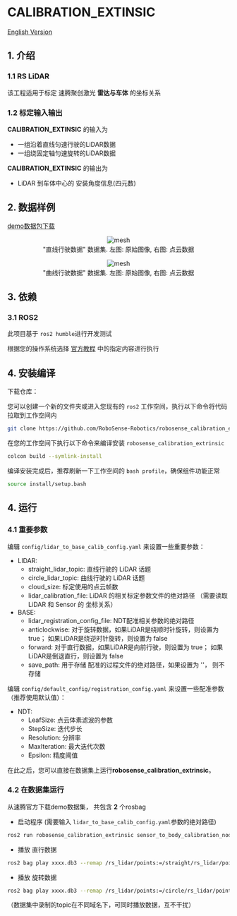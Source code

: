 # CALIBRATION_EXTINSIC

[English Version](README.md)

## 1. 介绍

### 1.1 RS LiDAR

该工程适用于标定 速腾聚创激光 **雷达与车体** 的坐标关系

### 1.2 标定输入输出

**CALIBRATION_EXTINSIC** 的输入为

- 一组沿着直线匀速行驶的LiDAR数据
- 一组绕固定轴匀速旋转的LiDAR数据

**CALIBRATION_EXTINSIC** 的输出为

- LiDAR 到车体中心的 安装角度信息(四元数)

## 2. 数据样例

[demo数据包下载](https://cdn.robosense.cn/AC_wiki/calibration_extrinsic.zip)

<div align="center">
    <img src="https://cdn.robosense.cn/AC_wiki/straight_data.gif" alt="mesh" />
    <p style="margin-top: 2px;">"直线行驶数据" 数据集. 左图: 原始图像, 右图: 点云数据</p>
</div>

<div align="center">
    <img src="https://cdn.robosense.cn/AC_wiki/circle_data.gif" alt="mesh" />
    <p style="margin-top: 2px;">"曲线行驶数据" 数据集. 左图: 原始图像, 右图: 点云数据</p>
</div>

## 3. 依赖

### 3.1 ROS2

此项目基于 `ros2 humble`进行开发测试

根据您的操作系统选择 [官方教程](https://fishros.org/doc/ros2/humble/Installation.html) 中的指定内容进行执行

## 4. 安装编译

下载仓库：

您可以创建一个新的文件夹或进入您现有的 `ros2` 工作空间，执行以下命令将代码拉取到工作空间内

```bash
git clone https://github.com/RoboSense-Robotics/robosense_calibration_extrinsic.git -b main
```

在您的工作空间下执行以下命令来编译安装 `robosense_calibration_extrinsic`

```bash
colcon build --symlink-install
```

编译安装完成后，推荐刷新一下工作空间的 `bash profile`，确保组件功能正常

```bash
source install/setup.bash
```

## 4. 运行

### 4.1 重要参数

编辑 `config/lidar_to_base_calib_config.yaml` 来设置一些重要参数：

- LIDAR:
  - straight_lidar_topic: 直线行驶的 LiDAR 话题
  - circle_lidar_topic: 曲线行驶的 LiDAR 话题
  - cloud_size: 标定使用的点云帧数
  - lidar_calibration_file: LiDAR 的相关标定参数文件的绝对路径 （需要读取 LiDAR 和 Sensor 的 坐标关系）
- BASE:
  - lidar_registration_config_file: NDT配准相关参数的绝对路径
  - anticlockwise: 对于旋转数据，如果LiDAR是绕顺时针旋转，则设置为 true； 如果LiDAR是绕逆时针旋转，则设置为 false
  - forward: 对于直行数据，如果LiDAR是向前行驶，则设置为 true； 如果LiDAR是倒退直行，则设置为 false
  - save_path: 用于存储 配准的过程文件的绝对路径，如果设置为 ''， 则不存储

编辑 `config/default_config/registration_config.yaml` 来设置一些配准参数（推荐使用默认值）：

- NDT:
  - LeafSize: 点云体素滤波的参数
  - StepSize: 迭代步长
  - Resolution: 分辨率
  - MaxIteration: 最大迭代次数
  - Epsilon: 精度阈值

在此之后，您可以直接在数据集上运行**robosense_calibration_extrinsic**。

### 4.2 在数据集运行

从速腾官方下载demo数据集， 共包含 **2** 个rosbag

- 启动程序 (需要输入 ```lidar_to_base_calib_config.yaml```参数的绝对路径)

```bash
ros2 run robosense_calibration_extrinsic sensor_to_body_calibration_node "XXX/robosense_calibration_extrinsic/config/lidar_to_base_calib_config.yaml"
```

- 播放 直行数据

```bash
ros2 bag play xxxx.db3 --remap /rs_lidar/points:=/straight/rs_lidar/points # demo数据已经进行过remap，无需再次转换
```

- 播放 旋转数据

```bash
ros2 bag play xxxx.db3 --remap /rs_lidar/points:=/circle/rs_lidar/points # demo数据已经进行过remap，无需再次转换
```

（数据集中录制的topic在不同域名下，可同时播放数据，互不干扰）
